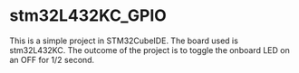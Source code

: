 # stm32L432KC_GPIO
This is a simple project in STM32CubeIDE.
The board used is stm32L432KC.
The outcome of the project is to toggle the onboard LED on an OFF for 1/2 second.
